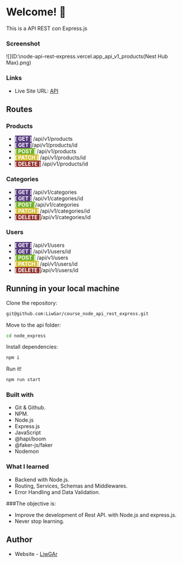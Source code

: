 # Welcome! 👋

This is a API REST con Express.js

### Screenshot
![](D:\node-api-rest-express.vercel.app_api_v1_products(Nest Hub Max).png)

### Links
- Live Site URL: [API](https://node-api-rest-express.vercel.app/api/v1/products)

## Routes

### Products
- <span style="background: #593d7f; color: white; bold"> **[ GET ]**</span> /api/v1/products
- <span style="background: #593d7f; color: white; bold"> **[ GET ]**</span>/api/v1/products/id
- <span style="background: #73b32b; color: white; bold"> **[ POST ]**</span> /api/v1/products
- <span style="background: #d3c137; color: white; bold"> **[ PATCH ]**</span> /api/v1/products/id
- <span style="background: #93312c; color: white; bold"> **[ DELETE ]**</span> /api/v1/products/id

### Categories
- <span style="background: #593d7f; color: white; bold"> **[ GET ]**</span> /api/v1/categories
- <span style="background: #593d7f; color: white; bold"> **[ GET ]**</span> /api/v1/categories/id
- <span style="background: #73b32b; color: white; bold"> **[ POST ]**</span>/api/v1/categories
- <span style="background: #d3c137; color: white; bold"> **[ PATCH ]**</span> /api/v1/categories/id
- <span style="background: #93312c; color: white; bold"> **[ DELETE ]**</span>/api/v1/categories/id

### Users
- <span style="background: #593d7f; color: white; bold"> **[ GET ]**</span> /api/v1/users
- <span style="background: #593d7f; color: white; bold"> **[ GET ]**</span>  /api/v1/users/id
- <span style="background: #73b32b; color: white; bold"> **[ POST ]**</span> /api/v1/users
- <span style="background: #d3c137; color: white; bold"> **[ PATCH ]**</span> /api/v1/users/id
- <span style="background: #93312c; color: white; bold"> **[ DELETE ]**</span>/api/v1/users/id

## Running in your local machine
Clone the repository:
```sh
git@github.com:LiwGar/course_node_api_rest_express.git
```
Move to the api folder:
```sh
cd node_express
```
Install dependencies:
```sh
npm i
```
Run it!
```sh
npm run start
```

### Built with
- Git & Github.
- NPM.
- Node.js
- Express.js
- JavaScript
- @hapi/boom
- @faker-js/faker
- Nodemon

### What I learned
- Backend with Node.js.
- Routing, Services, Schemas and Middlewares.
- Error Handling and Data Validation.

###The objective is:
- Improve the development of Rest API. with Node.js and express.js.
- Never stop learning.

## Author
- Website - [LiwGAr](https://liwgar-portfolio.vercel.app/)
  
